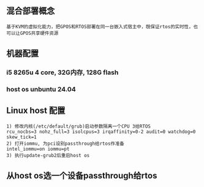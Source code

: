 ## 混合部署概念

```
基于KVM的虚拟化能力，把GPOS和RTOS部署在同一台嵌入式宿主中，旣保证rtos的实时性，也可以让GPOS共享硬件资源
```

## 机器配置
### i5 8265u 4 core, 32G内存, 128G flash
### host os unbuntu 24.04

## Linux host 配置
```
1) 修改内核(/etc/default/grub)启动参数隔离一个CPU 3给RTOS
rcu_nocbs=3 nohz_full=3 isolcpus=3 irqaffinity=0-2 audit=0 watchdog=0 skew_tick=1
2) 打开iommu, 为pci设别passthrough给rtos作准备
intel_iommu=on iommu=pt
3) 执行update-grub2后重启host os
```

## 从host os选一个设备passthrough给rtos


